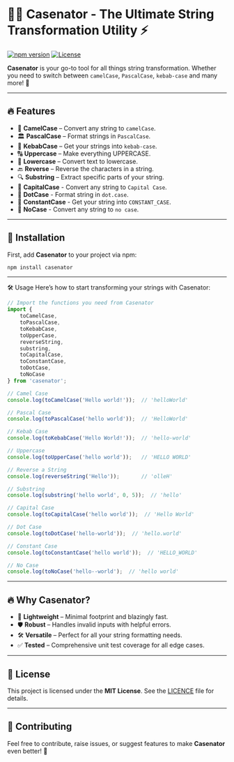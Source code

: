 # 🦸‍♂️ Casenator - The Ultimate String Transformation Utility ⚡️

[![npm version](https://img.shields.io/npm/v/casenator.svg)](https://www.npmjs.com/package/casenator)
[![License](https://img.shields.io/npm/l/casenator)](https://img.shields.io/npm/l/casenator)

**Casenator** is your go-to tool for all things string transformation. Whether you need to switch between `camelCase`, `PascalCase`, `kebab-case` and many more! 🎉

---

## 🔥 Features

- 🔄 **CamelCase** – Convert any string to `camelCase`.
- 🏛 **PascalCase** – Format strings in `PascalCase`.
- 📐 **KebabCase** – Get your strings into `kebab-case`.
- 🔠 **Uppercase** – Make everything UPPERCASE.
- 🔡 **Lowercase** – Convert text to lowercase.
- 🔙 **Reverse** – Reverse the characters in a string.
- 🔍 **Substring** – Extract specific parts of your string.
- 🦊 **CapitalCase** - Convert any string to `Capital Case`.
- 🐒 **DotCase** - Format string in `dot.case`.
- 🦀 **ConstantCase** - Get your string into `CONSTANT_CASE`.
- 🐸 **NoCase** - Convert any string to `no case`.

---

## 🚀 Installation

First, add **Casenator** to your project via npm:

```bash
npm install casenator
```

---

🛠️ Usage
Here’s how to start transforming your strings with Casenator:

```javascript
// Import the functions you need from Casenator
import { 
    toCamelCase,
    toPascalCase,
    toKebabCase,
    toUpperCase,
    reverseString,
    substring,
    toCapitalCase,
    toConstantCase,
    toDotCase,
    toNoCase
} from 'casenator';

// Camel Case
console.log(toCamelCase('Hello world!'));  // 'helloWorld'

// Pascal Case
console.log(toPascalCase('hello world'));  // 'HelloWorld'

// Kebab Case
console.log(toKebabCase('Hello World!'));  // 'hello-world'

// Uppercase
console.log(toUpperCase('hello world'));   // 'HELLO WORLD'

// Reverse a String
console.log(reverseString('Hello'));       // 'olleH'

// Substring
console.log(substring('hello world', 0, 5));  // 'hello'

// Capital Case
console.log(toCapitalCase('hello world'));  // 'Hello World'

// Dot Case
console.log(toDotCase('hello-world'));  // 'hello.world'

// Constant Case
console.log(toConstantCase('hello world'));  // 'HELLO_WORLD'

// No Case
console.log(toNoCase('hello--world');  // 'hello world'
```

---

## 🔥 Why Casenator?

- 🚀 **Lightweight** – Minimal footprint and blazingly fast.
- 🛡️ **Robust** – Handles invalid inputs with helpful errors.
- 🛠️ **Versatile** – Perfect for all your string formatting needs.
- ✅ **Tested** – Comprehensive unit test coverage for all edge cases.

---

## 📝 License

This project is licensed under the **MIT License**. See the [LICENCE](LICENCE) file for details.

---

## 🙌 Contributing

Feel free to contribute, raise issues, or suggest features to make **Casenator** even better! 🤘
